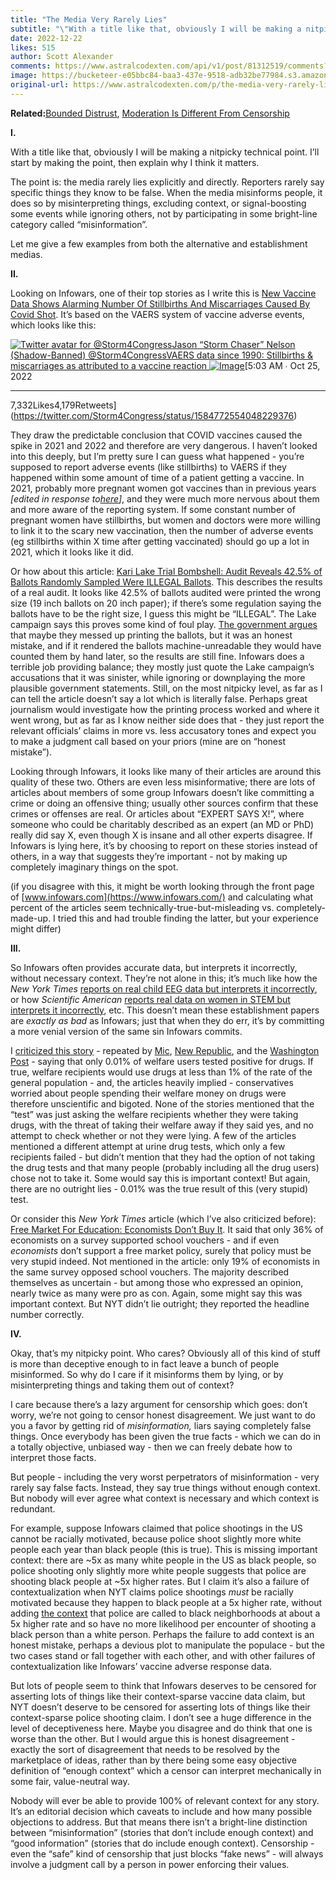 ```yaml
---
title: "The Media Very Rarely Lies"
subtitle: "\"With a title like that, obviously I will be making a nitpicky technical point.\""
date: 2022-12-22
likes: 515
author: Scott Alexander
comments: https://www.astralcodexten.com/api/v1/post/81312519/comments?&all_comments=true
image: https://bucketeer-e05bbc84-baa3-437e-9518-adb32be77984.s3.amazonaws.com/public/images/cf1c36f4-4f19-419a-9825-5e2b423e5b6a_976x549.jpeg
original-url: https://www.astralcodexten.com/p/the-media-very-rarely-lies
---
```

**Related:**[Bounded Distrust](https://astralcodexten.substack.com/p/bounded-distrust), [Moderation Is Different From Censorship](https://astralcodexten.substack.com/p/moderation-is-different-from-censorship)

**I.**

With a title like that, obviously I will be making a nitpicky technical point. I’ll start by making the point, then explain why I think it matters.

The point is: the media rarely lies explicitly and directly. Reporters rarely say specific things they know to be false. When the media misinforms people, it does so by misinterpreting things, excluding context, or signal-boosting some events while ignoring others, not by participating in some bright-line category called “misinformation”.

Let me give a few examples from both the alternative and establishment medias.

**II.**

Looking on Infowars, one of their top stories as I write this is [New Vaccine Data Shows Alarming Number Of Stillbirths And Miscarriages Caused By Covid Shot](https://www.infowars.com/posts/new-vaccine-data-shows-alarming-number-of-stillbirths-and-miscarriages-caused-by-covid-shot/). It’s based on the VAERS system of vaccine adverse events, which looks like this:

[![Twitter avatar for @Storm4Congress](https://substackcdn.com/image/twitter_name/w_96/Storm4Congress.jpg)Jason “Storm Chaser” Nelson (Shadow-Banned) @Storm4CongressVAERS data since 1990: Stillbirths & miscarriages as attributed to a vaccine reaction ![Image](https://substackcdn.com/image/fetch/w_600,c_limit,f_auto,q_auto:good,fl_progressive:steep/https%3A%2F%2Fpbs.substack.com%2Fmedia%2FFf4-PLIXgAEtYqF.jpg)](https://twitter.com/Storm4Congress/status/1584772554048229376)[5:03 AM ∙ Oct 25, 2022

* * *

7,332Likes4,179Retweets](https://twitter.com/Storm4Congress/status/1584772554048229376)

They draw the predictable conclusion that COVID vaccines caused the spike in 2021 and 2022 and therefore are very dangerous. I haven’t looked into this deeply, but I’m pretty sure I can guess what happened - you’re supposed to report adverse events (like stillbirths) to VAERS if they happened within some amount of time of a patient getting a vaccine. In 2021, probably more pregnant women got vaccines than in previous years _[edited in response to[here](https://astralcodexten.substack.com/p/the-media-very-rarely-lies/comment/11341377)]_, and they were much more nervous about them and more aware of the reporting system. If some constant number of pregnant women have stillbirths, but women and doctors were more willing to link it to the scary new vaccination, then the number of adverse events (eg stillbirths within X time after getting vaccinated) should go up a lot in 2021, which it looks like it did.

Or how about this article: [Kari Lake Trial Bombshell: Audit Reveals 42.5% of Ballots Randomly Sampled Were ILLEGAL Ballots](https://www.infowars.com/posts/kari-lake-trial-bombshell-audit-reveals-42-5-of-ballots-randomly-sampled-were-illegal-ballots/). This describes the results of a real audit. It looks like 42.5% of ballots audited were printed the wrong size (19 inch ballots on 20 inch paper); if there’s some regulation saying the ballots have to be the right size, I guess this might be “ILLEGAL”. The Lake campaign says this proves some kind of foul play. [The government argues ](https://tucson.com/news/election/witness-for-kari-lake-testifies-some-ballots-were-wrong-size/article_5691bc34-813e-11ed-99bb-d367e067ca87.html)that maybe they messed up printing the ballots, but it was an honest mistake, and if it rendered the ballots machine-unreadable they would have counted them by hand later, so the results are still fine. Infowars does a terrible job providing balance; they mostly just quote the Lake campaign’s accusations that it was sinister, while ignoring or downplaying the more plausible government statements. Still, on the most nitpicky level, as far as I can tell the article doesn’t say a lot which is literally false. Perhaps great journalism would investigate how the printing process worked and where it went wrong, but as far as I know neither side does that - they just report the relevant officials’ claims in more vs. less accusatory tones and expect you to make a judgment call based on your priors (mine are on “honest mistake”).

Looking through Infowars, it looks like many of their articles are around this quality of these two. Others are even less misinformative; there are lots of articles about members of some group Infowars doesn’t like committing a crime or doing an offensive thing; usually other sources confirm that these crimes or offenses are real. Or articles about “EXPERT SAYS X!”, where someone who could be charitably described as an expert (an MD or PhD) really did say X, even though X is insane and all other experts disagree. If Infowars is lying here, it’s by choosing to report on these stories instead of others, in a way that suggests they’re important - not by making up completely imaginary things on the spot.

(if you disagree with this, it might be worth looking through the front page of [www.infowars.com](https://www.infowars.com/) and calculating what percent of the articles seem technically-true-but-misleading vs. completely-made-up. I tried this and had trouble finding the latter, but your experience might differ)

**III.**

So Infowars often provides accurate data, but interprets it incorrectly, without necessary context. They’re not alone in this; it’s much like how the _New York Times_ [reports on real child EEG data but interprets it incorrectly](https://astralcodexten.substack.com/p/against-that-poverty-and-infant-eegs), or how _Scientific American_ [reports real data on women in STEM but interprets it incorrectly](https://slatestarcodex.com/2015/01/24/perceptions-of-required-ability-act-as-a-proxy-for-actual-required-ability-in-explaining-the-gender-gap/), etc. This doesn’t mean these establishment papers are _exactly as bad_ as Infowars; just that when they do err, it’s by committing a more venial version of the same sin Infowars commits.

I [criticized this story](https://slatestarcodex.com/2015/02/14/drug-testing-welfare-users-is-a-sham-but-not-for-the-reasons-you-think/) \- repeated by [Mic](http://unvis.it/mic.com/articles/95794/a-shocking-thing-happened-when-tennessee-decided-to-drug-test-its-welfare-recipients), [New Republic](http://www.newrepublic.com/article/121009/drug-testing-welfare-recipients-texas-tennessee-tax-poor), and the [Washington Post](http://www.washingtonpost.com/opinions/scott-walkers-yellow-politics/2015/02/12/1dde50c0-b2fa-11e4-827f-93f454140e2b_story.html) \- saying that only 0.01% of welfare users tested positive for drugs. If true, welfare recipients would use drugs at less than 1% of the rate of the general population - and, the articles heavily implied - conservatives worried about people spending their welfare money on drugs were therefore unscientific and bigoted. None of the stories mentioned that the “test” was just asking the welfare recipients whether they were taking drugs, with the threat of taking their welfare away if they said yes, and no attempt to check whether or not they were lying. A few of the articles mentioned a different attempt at urine drug tests, which only a few recipients failed - but didn’t mention that they had the option of not taking the drug tests and that many people (probably including all the drug users) chose not to take it. Some would say this is important context! But again, there are no outright lies - 0.01% was the true result of this (very stupid) test.

Or consider this _New York Times_ article (which I’ve also criticized before): [Free Market For Education: Economists Don’t Buy It](http://mobile.nytimes.com/2016/12/30/upshot/free-market-for-education-economists-generally-dont-buy-it.html). It said that only 36% of economists on a survey supported school vouchers - and if even _economists_ don’t support a free market policy, surely that policy must be very stupid indeed. Not mentioned in the article: only 19% of economists in the same survey opposed school vouchers. The majority described themselves as uncertain - but among those who expressed an opinion, nearly twice as many were pro as con. Again, some might say this was important context. But NYT didn’t lie outright; they reported the headline number correctly.

**IV.**

Okay, that’s my nitpicky point. Who cares? Obviously all of this kind of stuff is more than deceptive enough to in fact leave a bunch of people misinformed. So why do I care if it misinforms them by lying, or by misinterpreting things and taking them out of context?

I care because there’s a lazy argument for censorship which goes: don’t worry, we’re not going to censor honest disagreement. We just want to do you a favor by getting rid of _misinformation,_ liars saying completely false things. Once everybody has been given the true facts - which we can do in a totally objective, unbiased way - then we can freely debate how to interpret those facts.

But people - including the very worst perpetrators of misinformation - very rarely say false facts. Instead, they say true things without enough context. But nobody will ever agree what context is necessary and which context is redundant. 

For example, suppose Infowars claimed that police shootings in the US cannot be racially motivated, because police shoot slightly more white people each year than black people (this is true). This is missing important context: there are ~5x as many white people in the US as black people, so police shooting only slightly more white people suggests that police are shooting black people at ~5x higher rates. But I claim it’s also a failure of contextualization when NYT claims police shootings _must_ be racially motivated because they happen to black people at a 5x higher rate, without adding [the context](https://slatestarcodex.com/2014/11/25/race-and-justice-much-more-than-you-wanted-to-know/) that police are called to black neighborhoods at about a 5x higher rate and so have no more likelihood per encounter of shooting a black person than a white person. Perhaps the failure to add context is an honest mistake, perhaps a devious plot to manipulate the populace - but the two cases stand or fall together with each other, and with other failures of contextualization like Infowars’ vaccine adverse response data.

But lots of people seem to think that Infowars deserves to be censored for asserting lots of things like their context-sparse vaccine data claim, but NYT doesn’t deserve to be censored for asserting lots of things like their context-sparse police shooting claim. I don’t see a huge difference in the level of deceptiveness here. Maybe you disagree and do think that one is worse than the other. But I would argue this is honest disagreement - exactly the sort of disagreement that needs to be resolved by the marketplace of ideas, rather than by there being some easy objective definition of “enough context” which a censor can interpret mechanically in some fair, value-neutral way.

Nobody will ever be able to provide 100% of relevant context for any story. It’s an editorial decision which caveats to include and how many possible objections to address. But that means there isn’t a bright-line distinction between “misinformation” (stories that don’t include enough context) and “good information” (stories that do include enough context). Censorship - even the “safe” kind of censorship that just blocks “fake news” - will always involve a judgment call by a person in power enforcing their values.

